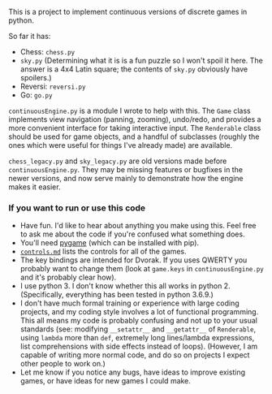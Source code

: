 This is a project to implement continuous versions of discrete games in python.

So far it has:

* Chess: `chess.py`
* `sky.py` (Determining what it is is a fun puzzle so I won't spoil it here. The answer is a 4x4 Latin square; the contents of `sky.py` obviously have spoilers.)
* Reversi: `reversi.py`
* Go: `go.py`

`continuousEngine.py` is a module I wrote to help with this. The `Game` class implements view navigation (panning, zooming), undo/redo, and provides a more convenient interface for taking interactive input. The `Renderable` class should be used for game objects, and a handful of subclasses (roughly the ones which were useful for things I've already made) are available.

`chess_legacy.py` and `sky_legacy.py` are old versions made before `continuousEngine.py`. They may be missing features or bugfixes in the newer versions, and now serve mainly to demonstrate how the engine makes it easier.

### If you want to run or use this code

* Have fun. I'd like to hear about anything you make using this. Feel free to ask me about the code if you're confused what something does.
* You'll need [pygame](https://www.pygame.org/news) (which can be installed with pip).
* [`controls.md`](controls.md) lists the controls for all of the games.
* The key bindings are intended for Dvorak. If you uses QWERTY you probably want to change them (look at `game.keys` in `continuousEngine.py` and it's probably clear how).
* I use python 3. I don't know whether this all works in python 2. (Specifically, everything has been tested in python 3.6.9.)
* I don't have much formal training or experience with large coding projects, and my coding style involves a lot of functional programming. This all means my code is probably confusing and not up to your usual standards (see: modifying `__setattr__` and `__getattr__` of `Renderable`, using `lambda` more than `def`, extremely long lines/lambda expressions, list comprehensions with side effects instead of loops). (However, I am capable of writing more normal code, and do so on projects I expect other people to work on.)
* Let me know if you notice any bugs, have ideas to improve existing games, or have ideas for new games I could make.
